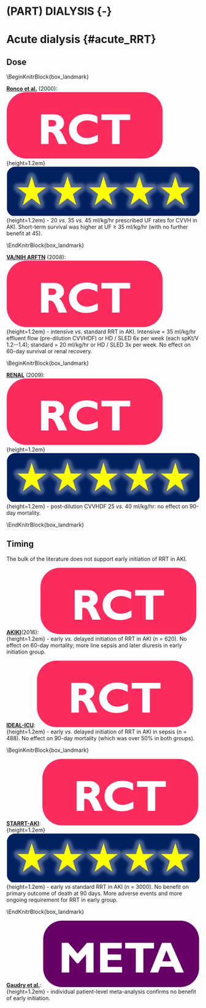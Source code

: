 # (PART) DIALYSIS {-}

# Acute dialysis {#acute_RRT}

## Dose

\BeginKnitrBlock{box_landmark}<div class="box_landmark">[**Ronco et al.**](https://www.ncbi.nlm.nih.gov/pubmed/10892761) (2000): ![](Logo_RCT.png){height=1.2em} ![](Logo_SEM.png){height=1.2em} - 20 *vs.* 35 *vs.* 45 ml/kg/hr prescribed UF rates for CVVH in AKI.  Short-term survival was higher at UF $\geq$ 35 ml/kg/hr (with no further benefit at 45).   
</div>\EndKnitrBlock{box_landmark}

[**VA/NIH ARFTN**](https://www.ncbi.nlm.nih.gov/pubmed/18492867) (2008): ![](Logo_RCT.png){height=1.2em} - intensive *vs.* standard RRT in AKI.  Intensive = 35 ml/kg/hr effluent flow (pre-dilution CVVHDF) or HD / SLED 6x per week (each spKt/V 1.2--1.4); standard = 20 ml/kg/hr or HD / SLED 3x per week.  No effect on 60-day survival or renal recovery.  

\BeginKnitrBlock{box_landmark}<div class="box_landmark">[**RENAL**](https://www.ncbi.nlm.nih.gov/pubmed/19846848) (2009): ![](Logo_RCT.png){height=1.2em} ![](Logo_SEM.png){height=1.2em} - post-dilution CVVHDF 25 *vs.* 40 ml/kg/hr: no effect on 90-day mortality.  
</div>\EndKnitrBlock{box_landmark}


## Timing

The bulk of the literature does not support early initiation of RRT in AKI.  

[**AKIKI**](https://www.ncbi.nlm.nih.gov/pubmed/27181456)(2016): ![](Logo_RCT.png){height=1.2em} - early *vs.* delayed initiation of RRT in AKI (n = 620).  No effect on 60-day mortality; more line sepsis and later diuresis in early initiation group.   

[**IDEAL-ICU**](https://www.ncbi.nlm.nih.gov/pubmed/30304656): ![](Logo_RCT.png){height=1.2em} - early *vs.* delayed initiation of RRT in AKI in sepsis (n = 488).  No effect on 90-day mortality (which was over 50% in both groups).  

\BeginKnitrBlock{box_landmark}<div class="box_landmark">[**STARRT-AKI**](https://www.ncbi.nlm.nih.gov/pubmed/32668114): ![](Logo_RCT.png){height=1.2em} ![](Logo_SEM.png){height=1.2em} - early *vs* standard RRT in AKI (n = 3000).  No benefit on primary outcome of death at 90 days.  More adverse events and more ongoing requirement for RRT in early group.  
</div>\EndKnitrBlock{box_landmark}

[**Gaudry et al.**](https://doi.org/10.1016/S0140-6736(20)30531-6): ![](Logo_MET.png){height=1.2em} - individual patient-level meta-analysis confirms no benefit of early initiation.  
